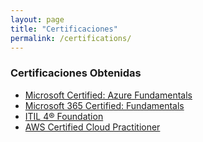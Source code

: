```yaml
---
layout: page
title: "Certificaciones"
permalink: /certifications/
---
```


### Certificaciones Obtenidas

- [Microsoft Certified: Azure Fundamentals](https://learn.microsoft.com/es-es/users/ramirotomasestrellapernetti-6834/credentials/66dfd3245bc67be9?ref=https%3A%2F%2Fwww.linkedin.com%2F)
- [Microsoft 365 Certified: Fundamentals](https://learn.microsoft.com/es-es/users/ramirotomasestrellapernetti-6834/credentials/cb26e0ccbaa26064?ref=https%3A%2F%2Fwww.linkedin.com%2F)
- [ITIL 4® Foundation](https://www.credly.com/badges/d071d42f-62a6-4be2-acc5-af5090ec9914/linked_in_profile)
- [AWS Certified Cloud Practitioner](https://www.credly.com/badges/27bf2bd1-137e-4977-87f6-3f74c846bdc9/linked_in_profile)
